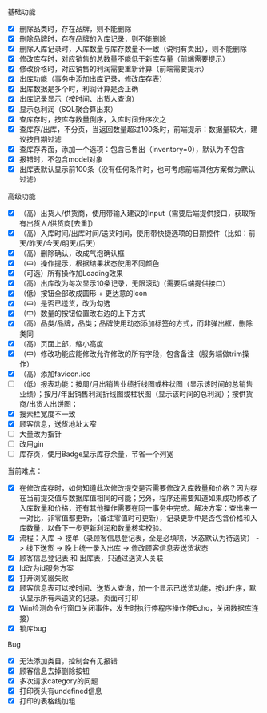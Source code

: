 基础功能
- [x] 删除品类时，存在品牌，则不能删除
- [x] 删除品牌时，存在品牌的入库记录，则不能删除
- [x] 删除入库记录时，入库数量与库存数量不一致（说明有卖出），则不能删除
- [x] 修改库存时，对应销售的总数量不能低于新库存量（前端需要提示）
- [x] 修改价格时，对应销售的利润需要重新计算（前端需要提示）
- [x] 出库功能（事务中添加出库记录，修改库存表）
- [x] 出库数据是多个时，利润计算是否正确
- [x] 出库记录显示（按时间、出货人查询）
- [x] 显示总利润（SQL聚合算出来）
- [x] 查库存时，按库存数量倒序，入库时间升序次之
- [x] 查库存/出库，不分页，当返回数量超过100条时，前端提示：数据量较大，建议按日期过滤
- [x] 查库存界面，添加一个选项：包含已售出（inventory=0），默认为不包含
- [x] 报错时，不包含model对象
- [x] 出库表默认显示前100条（没有任何条件时，也可考虑前端其他方案做为默认过滤）

高级功能
- [x] （高）出货人/供货商，使用带输入建议的Input（需要后端提供接口，获取所有出货人/供货商[去重]）
- [x] （高）入库时间/出库时间/送货时间，使用带快捷选项的日期控件（比如：前天/昨天/今天/明天/后天）
- [x] （高）删除确认，改成气泡确认框
- [x] （中）操作提示，根据结果状态使用不同颜色
- [x] （可选）所有操作加Loading效果
- [x] （高）出库改为每次显示10条记录，无限滚动（需要后端提供接口）
- [x] （低）按钮全部改成圆形 + 更达意的Icon
- [x] （中）是否已送货，改为勾选
- [x] （中）数量的按钮位置改右边的上下方式
- [x] （高）品类/品牌，品类；品牌使用动态添加标签的方式，而非弹出框，删除类同
- [x] （高）页面上部，缩小高度
- [x] （中）修改功能应能修改允许修改的所有字段，包含备注（服务端做trim操作）
- [x] （高）添加favicon.ico
- [ ] （低）报表功能：按周/月出销售业绩折线图或柱状图（显示该时间的总销售业绩）；按月/年出销售利润折线图或柱状图（显示该时间的总利润）；按供货商/出货人出饼图；
- [x] 搜索栏宽度不一致
- [x] 顾客信息，送货地址太窄
- [ ] 大量改为指针
- [ ] 改用gin
- [ ] 库存页，使用Badge显示库存余量，节省一个列宽

当前难点：
- [x] 在修改库存时，如何知道此次修改提交是否需要修改入库数量和价格？因为存在当前提交值与数据库值相同的可能；另外，程序还需要知道如果成功修改了入库数量和价格，还有其他操作需要在同一事务中完成。解决方案：查出来一一对比，非零值都更新，（备注零值时可更新），记录更新中是否包含价格和入库数量，以备下一步更新利润和数量核实校验。
- [x] 流程：入库 -> 接单（录顾客信息登记表，全是必填项，状态默认为待送货） -> 线下送货 -> 晚上统一录入出库 -> 修改顾客信息表送货状态
- [x] 顾客信息登记表 和 出库表，只通过送货人关联
- [x] Id改为id服务方案
- [x] 打开浏览器失败
- [x] 顾客信息表可以按时间、送货人查询，加一个显示已送货功能，按id升序，默认显示所有未送货的记录。页面可打印
- [x] Win检测命令行窗口关闭事件，发生时执行停程序操作停Echo，关闭数据库连接）
- [x] 锁库bug

Bug
- [x] 无法添加类目，控制台有见报错
- [x] 顾客信息去掉删除按钮
- [x] 多次请求category的问题
- [x] 打印页头有undefined信息
- [x] 打印的表格线加粗
